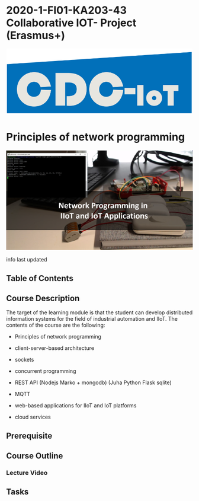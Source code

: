 # 2020-1-FI01-KA203-43 Collaborative IOT- Project (Erasmus+)

![](project_logo.png)

# Principles of network programming

![](course_logo.png)

info
last updated

## Table of Contents


## Course Description
The target of the learning module is that the student can develop distributed information systems for the field of industrial automation and IIoT. The contents of the course are the following:

- Principles of network programming

- client-server-based architecture

- sockets

- concurrent programming

- REST API (Nodejs Marko + mongodb) (Juha Python Flask sqlite)

- MQTT

- web-based applications for IIoT and IoT platforms

- cloud services


## Prerequisite

## Course Outline

### Lecture Video

## Tasks
